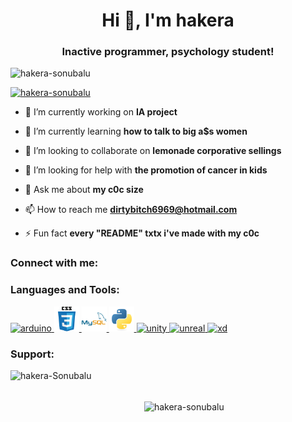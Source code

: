 <h1 align="center">Hi 👋, I'm hakera</h1>
<h3 align="center">Inactive programmer, psychology student!</h3>

<p align="left"> <img src="https://komarev.com/ghpvc/?username=hakera-sonubalu&label=Profile%20views&color=0e75b6&style=flat" alt="hakera-sonubalu" /> </p>

<p align="left"> <a href="https://github.com/ryo-ma/github-profile-trophy"><img src="https://github-profile-trophy.vercel.app/?username=hakera-sonubalu" alt="hakera-sonubalu" /></a> </p>

- 🔭 I’m currently working on **IA project**

- 🌱 I’m currently learning **how to talk to big a$s women**

- 🤝 I’m looking to collaborate on **lemonade corporative sellings**

- 🤝 I’m looking for help with **the promotion of cancer in kids**

- 💬 Ask me about **my c0c size**

- 📫 How to reach me **dirtybitch6969@hotmail.com**

- ⚡ Fun fact **every "README" txtx i've made with my c0c**

<h3 align="left">Connect with me:</h3>
<p align="left">
</p>

<h3 align="left">Languages and Tools:</h3>
<p align="left"> <a href="https://www.arduino.cc/" target="_blank" rel="noreferrer"> <img src="https://cdn.worldvectorlogo.com/logos/arduino-1.svg" alt="arduino" width="40" height="40"/> </a> <a href="https://www.w3schools.com/css/" target="_blank" rel="noreferrer"> <img src="https://raw.githubusercontent.com/devicons/devicon/master/icons/css3/css3-original-wordmark.svg" alt="css3" width="40" height="40"/> </a> <a href="https://www.mysql.com/" target="_blank" rel="noreferrer"> <img src="https://raw.githubusercontent.com/devicons/devicon/master/icons/mysql/mysql-original-wordmark.svg" alt="mysql" width="40" height="40"/> </a> <a href="https://www.python.org" target="_blank" rel="noreferrer"> <img src="https://raw.githubusercontent.com/devicons/devicon/master/icons/python/python-original.svg" alt="python" width="40" height="40"/> </a> <a href="https://unity.com/" target="_blank" rel="noreferrer"> <img src="https://www.vectorlogo.zone/logos/unity3d/unity3d-icon.svg" alt="unity" width="40" height="40"/> </a> <a href="https://unrealengine.com/" target="_blank" rel="noreferrer"> <img src="https://raw.githubusercontent.com/kenangundogan/fontisto/036b7eca71aab1bef8e6a0518f7329f13ed62f6b/icons/svg/brand/unreal-engine.svg" alt="unreal" width="40" height="40"/> </a> <a href="https://www.adobe.com/products/xd.html" target="_blank" rel="noreferrer"> <img src="https://cdn.worldvectorlogo.com/logos/adobe-xd.svg" alt="xd" width="40" height="40"/> </a> </p>

<h3 align="left">Support:</h3>
<p><a href="https://www.buymeacoffee.com/hakera-Sonubalu"> <img align="left" src="https://cdn.buymeacoffee.com/buttons/v2/default-yellow.png" height="50" width="210" alt="hakera-Sonubalu" /></a></p><br><br>

<p>&nbsp;<img align="center" src="https://github-readme-stats.vercel.app/api?username=hakera-sonubalu&show_icons=true&locale=en" alt="hakera-sonubalu" /></p>
